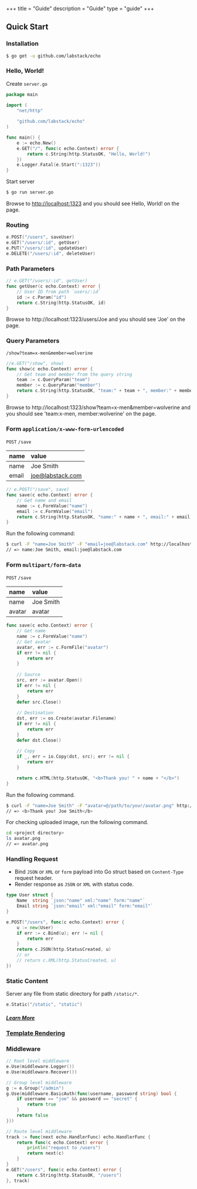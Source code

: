 +++
title = "Guide"
description = "Guide"
type = "guide"
+++

## Quick Start

### Installation

```sh
$ go get -u github.com/labstack/echo
```

### Hello, World!

Create `server.go`

```go
package main

import (
	"net/http"
	
	"github.com/labstack/echo"
)

func main() {
	e := echo.New()
	e.GET("/", func(c echo.Context) error {
		return c.String(http.StatusOK, "Hello, World!")
	})
	e.Logger.Fatal(e.Start(":1323"))
}
```

Start server

```sh
$ go run server.go
```

Browse to [http://localhost:1323](http://localhost:1323) and you should see
Hello, World! on the page.

### Routing

```go
e.POST("/users", saveUser)
e.GET("/users/:id", getUser)
e.PUT("/users/:id", updateUser)
e.DELETE("/users/:id", deleteUser)
```

### Path Parameters

```go
// e.GET("/users/:id", getUser)
func getUser(c echo.Context) error {
  	// User ID from path `users/:id`
  	id := c.Param("id")
	return c.String(http.StatusOK, id)
}
```

Browse to http://localhost:1323/users/Joe and you should see 'Joe' on the page.

### Query Parameters

`/show?team=x-men&member=wolverine`

```go
//e.GET("/show", show)
func show(c echo.Context) error {
	// Get team and member from the query string
	team := c.QueryParam("team")
	member := c.QueryParam("member")
	return c.String(http.StatusOK, "team:" + team + ", member:" + member)
}
```

Browse to http://localhost:1323/show?team=x-men&member=wolverine and you should see 'team:x-men, member:wolverine' on the page.

### Form `application/x-www-form-urlencoded`

`POST` `/save`

name | value
:--- | :---
name | Joe Smith
email | joe@labstack.com


```go
// e.POST("/save", save)
func save(c echo.Context) error {
	// Get name and email
	name := c.FormValue("name")
	email := c.FormValue("email")
	return c.String(http.StatusOK, "name:" + name + ", email:" + email)
}
```

Run the following command:

```sh
$ curl -F "name=Joe Smith" -F "email=joe@labstack.com" http://localhost:1323/save
// => name:Joe Smith, email:joe@labstack.com
```

### Form `multipart/form-data`

`POST` `/save`

name | value
:--- | :---
name | Joe Smith
avatar | avatar

```go
func save(c echo.Context) error {
	// Get name
	name := c.FormValue("name")
	// Get avatar
  	avatar, err := c.FormFile("avatar")
  	if err != nil {
 		return err
 	}
 
 	// Source
 	src, err := avatar.Open()
 	if err != nil {
 		return err
 	}
 	defer src.Close()
 
 	// Destination
 	dst, err := os.Create(avatar.Filename)
 	if err != nil {
 		return err
 	}
 	defer dst.Close()
 
 	// Copy
 	if _, err = io.Copy(dst, src); err != nil {
  		return err
  	}

	return c.HTML(http.StatusOK, "<b>Thank you! " + name + "</b>")
}
```

Run the following command.
```sh
$ curl -F "name=Joe Smith" -F "avatar=@/path/to/your/avatar.png" http://localhost:1323/save
// => <b>Thank you! Joe Smith</b>
```
 
For checking uploaded image, run the following command.

```sh
cd <project directory>
ls avatar.png
// => avatar.png
```

### Handling Request

- Bind `JSON` or `XML` or `form` payload into Go struct based on `Content-Type` request header.
- Render response as `JSON` or `XML` with status code.

```go
type User struct {
	Name  string `json:"name" xml:"name" form:"name"`
	Email string `json:"email" xml:"email" form:"email"`
}

e.POST("/users", func(c echo.Context) error {
	u := new(User)
	if err := c.Bind(u); err != nil {
		return err
	}
	return c.JSON(http.StatusCreated, u)
	// or
	// return c.XML(http.StatusCreated, u)
})
```

### Static Content

Server any file from static directory for path `/static/*`.

```go
e.Static("/static", "static")
```

##### [Learn More](https://echo.labstack.com/guide/static-files)

### [Template Rendering](https://echo.labstack.com/guide/templates)

### Middleware

```go
// Root level middleware
e.Use(middleware.Logger())
e.Use(middleware.Recover())

// Group level middleware
g := e.Group("/admin")
g.Use(middleware.BasicAuth(func(username, password string) bool {
	if username == "joe" && password == "secret" {
		return true
	}
	return false
}))

// Route level middleware
track := func(next echo.HandlerFunc) echo.HandlerFunc {
	return func(c echo.Context) error {
		println("request to /users")
		return next(c)
	}
}
e.GET("/users", func(c echo.Context) error {
	return c.String(http.StatusOK, "/users")
}, track)
```
